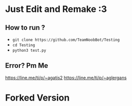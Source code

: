 # Just Edit and Remake :3

How to run ?
------
- `git clone https://github.com/TeamNoobBot/Testing`
- `cd Testing`
- `python3 test.py`

Error? Pm Me
------
https://line.me/ti/p/~agatis2
https://line.me/ti/p/~aglergans

# Forked Version
